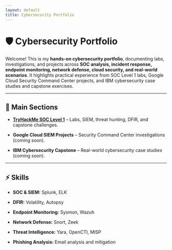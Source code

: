 ```yaml
---
layout: default
title: Cybersecurity Portfolio
---
```


# 🛡️ Cybersecurity Portfolio

Welcome! This is my **hands-on cybersecurity portfolio**, documenting labs, investigations, and projects across **SOC analysis, incident response, endpoint monitoring, network defense, cloud security, and real-world scenarios**. It highlights practical experience from SOC Level 1 labs, Google Cloud Security Command Center projects, and IBM cybersecurity case studies and capstone exercises.

---

## 📂 Main Sections

- **[TryHackMe SOC Level 1](SOC-Level-1-THM/README.md)** – Labs, SIEM, threat hunting, DFIR, and capstone challenges.
  
- **Google Cloud SIEM Projects** – Security Command Center investigations (coming soon).
  
- **IBM Cybersecurity Capstone** – Real-world cybersecurity case studies (coming soon).

---

## ⚡ Skills

- **SOC & SIEM:** Splunk, ELK
  
- **DFIR:** Volatility, Autopsy
  
- **Endpoint Monitoring:** Sysmon, Wazuh
  
- **Network Defense:** Snort, Zeek
  
- **Threat Intelligence:** Yara, OpenCTI, MISP
    
- **Phishing Analysis:** Email analysis and mitigation

